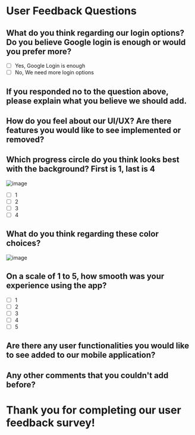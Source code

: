 # User Feedback Questions
## What do you think regarding our login options? Do you believe Google login is enough or would you prefer more?
- [ ] Yes, Google Login is enough
- [ ] No, We need more login options
## If you responded no to the question above, please explain what you believe we should add.
## How do you feel about our UI/UX? Are there features you would like to see implemented or removed?
## Which progress circle do you think looks best with the background? First is 1, last is 4
![image](https://github.com/ucsb-cs148-w24/project-pj12-appblocker/assets/91865075/8f547580-87bb-47bc-b99a-90328fb2430a)
- [ ] 1
- [ ] 2
- [ ] 3
- [ ] 4
## What do you think regarding these color choices?
![image](https://github.com/ucsb-cs148-w24/project-pj12-appblocker/assets/91865075/030f7b06-a3ef-4761-b21d-aa5f6f425be4)
## On a scale of 1 to 5, how smooth was your experience using the app?
- [ ] 1
- [ ] 2
- [ ] 3
- [ ] 4
- [ ] 5
## Are there any user functionalities you would like to see added to our mobile application?
## Any other comments that you couldn't add before?

# Thank you for completing our user feedback survey!


